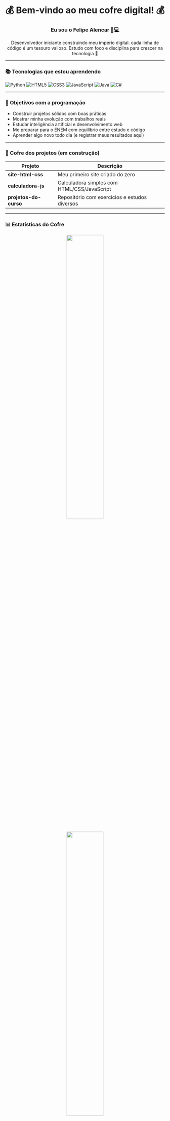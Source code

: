 <h1 align="center">💰 Bem-vindo ao meu cofre digital! 💰 </h1>

<h3 align="center">Eu sou o Felipe Alencar 🧠💻</h3>

<p align="center">
  Desenvolvedor iniciante construindo meu império digital.  
  cada linha de código é um tesouro valioso.  
  Estudo com foco e disciplina para crescer na tecnologia 🚀
</p>

---

### 📚 Tecnologias que estou aprendendo

![Python](https://img.shields.io/badge/-Python-3776AB?style=for-the-badge&logo=python&logoColor=white)
![HTML5](https://img.shields.io/badge/-HTML5-E44D26?style=for-the-badge&logo=html5&logoColor=white)
![CSS3](https://img.shields.io/badge/-CSS3-264de4?style=for-the-badge&logo=css3&logoColor=white)
![JavaScript](https://img.shields.io/badge/-JavaScript-F7DF1E?style=for-the-badge&logo=javascript&logoColor=black)
![Java](https://img.shields.io/badge/-Java-ED8B00?style=for-the-badge&logo=java&logoColor=white)
![C#](https://img.shields.io/badge/-C%23-239120?style=for-the-badge&logo=csharp&logoColor=white)

---

### 🎯 Objetivos com a programação

- Construir projetos sólidos com boas práticas  
- Mostrar minha evolução com trabalhos reais  
- Estudar inteligência artificial e desenvolvimento web  
- Me preparar para o ENEM com equilíbrio entre estudo e código  
- Aprender algo novo todo dia (e registrar meus resultados aqui)

---

### 💾 Cofre dos projetos (em construção)

| Projeto                  | Descrição                                      |
|-------------------------|------------------------------------------------|
| **site-html-css**       | Meu primeiro site criado do zero              |
| **calculadora-js**      | Calculadora simples com HTML/CSS/JavaScript   |
| **projetos-do-curso**   | Repositório com exercícios e estudos diversos |

---

### 📊 Estatísticas do Cofre

<p align="center">
  <!-- Cartão de estatísticas principais -->
  <img 
    src="https://github-readme-stats.vercel.app/api?username=Felipe050228&show_icons=true&theme=blueberry&locale=pt-br&hide_border=true"
    width="48%" 
  />

  <!-- Cartão de linguagens mais usadas -->
  <p align="center">
  <img 
    src="https://github-readme-stats.vercel.app/api/top-langs/?username=Felipe050228&layout=compact&theme=blueberry&locale=pt-br&hide_border=true"
    width="48%" 
  />
</p>

---

### 📫 Contato

- 📸 Instagram: [@seu_user](https://instagram.com/seu_user)  
- 💬 Vamos trocar ideias sobre programação e tecnologia!

---

> 🧠 *“Riqueza de verdade é o conhecimento que a gente guarda na cabeça.”* 


